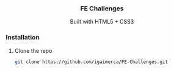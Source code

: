 <div align="center">
  <h3 align="center">FE Challenges</h3>

  <p align="center">
        Built with HTML5 + CSS3
  </p>
</div>

### Installation

1. Clone the repo
   ```sh
   git clone https://github.com/igaimerca/FE-Challenges.git
   ```
